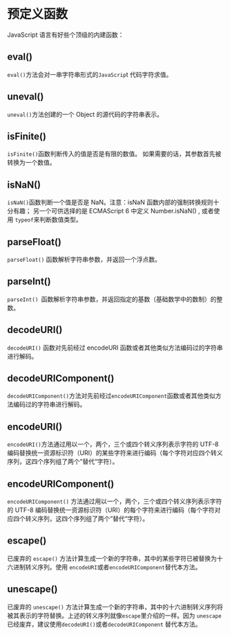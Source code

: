 # 预定义函数

JavaScript 语言有好些个顶级的内建函数：

## eval()

`eval()`方法会对一串字符串形式的`JavaScrip`t 代码字符求值。

## uneval()

`uneval()`方法创建的一个 Object 的源代码的字符串表示。

## isFinite()

`isFinite()`函数判断传入的值是否是有限的数值。 如果需要的话，其参数首先被转换为一个数值。

## isNaN()

`isNaN()`函数判断一个值是否是 NaN。注意：isNaN 函数内部的强制转换规则十分有趣； 另一个可供选择的是 ECMAScript 6 中定义 Number.isNaN() , 或者使用 `typeof`来判断数值类型。

## parseFloat()

`parseFloat()` 函数解析字符串参数，并返回一个浮点数。

## parseInt()

`parseInt() `函数解析字符串参数，并返回指定的基数（基础数学中的数制）的整数。

## decodeURI()

`decodeURI()` 函数对先前经过 encodeURI 函数或者其他类似方法编码过的字符串进行解码。

## decodeURIComponent()

`decodeURIComponent()`方法对先前经过`encodeURIComponent`函数或者其他类似方法编码过的字符串进行解码。

## encodeURI()

`encodeURI()`方法通过用以一个，两个，三个或四个转义序列表示字符的 UTF-8 编码替换统一资源标识符（URI）的某些字符来进行编码（每个字符对应四个转义序列，这四个序列组了两个”替代“字符）。

## encodeURIComponent()

`encodeURIComponent()` 方法通过用以一个，两个，三个或四个转义序列表示字符的 UTF-8 编码替换统一资源标识符（URI）的每个字符来进行编码（每个字符对应四个转义序列，这四个序列组了两个”替代“字符）。

## escape()

已废弃的 `escape()` 方法计算生成一个新的字符串，其中的某些字符已被替换为十六进制转义序列。使用 `encodeURI`或者`encodeURIComponent`替代本方法。

## unescape()

已废弃的 `unescape()` 方法计算生成一个新的字符串，其中的十六进制转义序列将被其表示的字符替换。上述的转义序列就像`escape`里介绍的一样。因为 `unescape` 已经废弃，建议使用`decodeURI()`或者`decodeURIComponent` 替代本方法。
